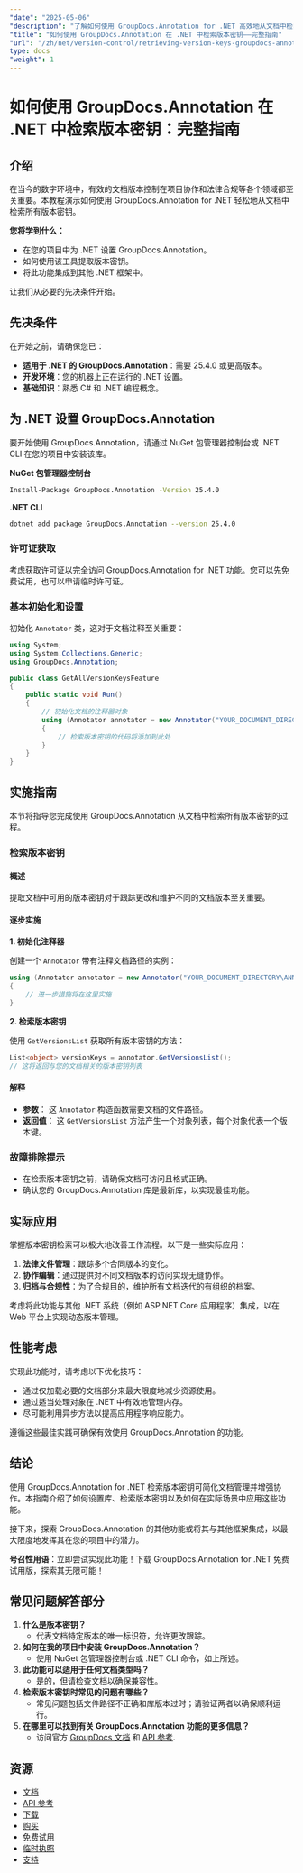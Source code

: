 ```yaml
---
"date": "2025-05-06"
"description": "了解如何使用 GroupDocs.Annotation for .NET 高效地从文档中检索版本密钥。本分步指南将帮助您增强文档管理和协作。"
"title": "如何使用 GroupDocs.Annotation 在 .NET 中检索版本密钥——完整指南"
"url": "/zh/net/version-control/retrieving-version-keys-groupdocs-annotation-dotnet/"
type: docs
"weight": 1
---
```


# 如何使用 GroupDocs.Annotation 在 .NET 中检索版本密钥：完整指南

## 介绍

在当今的数字环境中，有效的文档版本控制在项目协作和法律合规等各个领域都至关重要。本教程演示如何使用 GroupDocs.Annotation for .NET 轻松地从文档中检索所有版本密钥。

**您将学到什么：**
- 在您的项目中为 .NET 设置 GroupDocs.Annotation。
- 如何使用该工具提取版本密钥。
- 将此功能集成到其他 .NET 框架中。

让我们从必要的先决条件开始。

## 先决条件

在开始之前，请确保您已：
- **适用于 .NET 的 GroupDocs.Annotation**：需要 25.4.0 或更高版本。
- **开发环境**：您的机器上正在运行的 .NET 设置。
- **基础知识**：熟悉 C# 和 .NET 编程概念。

## 为 .NET 设置 GroupDocs.Annotation

要开始使用 GroupDocs.Annotation，请通过 NuGet 包管理器控制台或 .NET CLI 在您的项目中安装该库。

**NuGet 包管理器控制台**
```bash
Install-Package GroupDocs.Annotation -Version 25.4.0
```

**.NET CLI**
```bash
dotnet add package GroupDocs.Annotation --version 25.4.0
```

### 许可证获取

考虑获取许可证以完全访问 GroupDocs.Annotation for .NET 功能。您可以先免费试用，也可以申请临时许可证。

### 基本初始化和设置

初始化 `Annotator` 类，这对于文档注释至关重要：

```csharp
using System;
using System.Collections.Generic;
using GroupDocs.Annotation;

public class GetAllVersionKeysFeature
{
    public static void Run()
    {
        // 初始化文档的注释器对象
        using (Annotator annotator = new Annotator("YOUR_DOCUMENT_DIRECTORY\ANNOTATED_WITH_VERSIONS"))
        {
            // 检索版本密钥的代码将添加到此处
        }
    }
}
```

## 实施指南

本节将指导您完成使用 GroupDocs.Annotation 从文档中检索所有版本密钥的过程。

### 检索版本密钥

#### 概述

提取文档中可用的版本密钥对于跟踪更改和维护不同的文档版本至关重要。

#### 逐步实施

**1. 初始化注释器**

创建一个 `Annotator` 带有注释文档路径的实例：

```csharp
using (Annotator annotator = new Annotator("YOUR_DOCUMENT_DIRECTORY\ANNOTATED_WITH_VERSIONS"))
{
    // 进一步措施将在这里实施
}
```

**2. 检索版本密钥**

使用 `GetVersionsList` 获取所有版本密钥的方法：

```csharp
List<object> versionKeys = annotator.GetVersionsList();
// 这将返回与您的文档相关的版本密钥列表
```

#### 解释
- **参数**： 这 `Annotator` 构造函数需要文档的文件路径。
- **返回值**： 这 `GetVersionsList` 方法产生一个对象列表，每个对象代表一个版本键。

### 故障排除提示

- 在检索版本密钥之前，请确保文档可访问且格式正确。
- 确认您的 GroupDocs.Annotation 库是最新库，以实现最佳功能。

## 实际应用

掌握版本密钥检索可以极大地改善工作流程。以下是一些实际应用：

1. **法律文件管理**：跟踪多个合同版本的变化。
2. **协作编辑**：通过提供对不同文档版本的访问实现无缝协作。
3. **归档与合规性**：为了合规目的，维护所有文档迭代的有组织的档案。

考虑将此功能与其他 .NET 系统（例如 ASP.NET Core 应用程序）集成，以在 Web 平台上实现动态版本管理。

## 性能考虑

实现此功能时，请考虑以下优化技巧：

- 通过仅加载必要的文档部分来最大限度地减少资源使用。
- 通过适当处理对象在 .NET 中有效地管理内存。
- 尽可能利用异步方法以提高应用程序响应能力。

遵循这些最佳实践可确保有效使用 GroupDocs.Annotation 的功能。

## 结论

使用 GroupDocs.Annotation for .NET 检索版本密钥可简化文档管理并增强协作。本指南介绍了如何设置库、检索版本密钥以及如何在实际场景中应用这些功能。

接下来，探索 GroupDocs.Annotation 的其他功能或将其与其他框架集成，以最大限度地发挥其在您的项目中的潜力。

**号召性用语**：立即尝试实现此功能！下载 GroupDocs.Annotation for .NET 免费试用版，探索其无限可能！

## 常见问题解答部分

1. **什么是版本密钥？**
   - 代表文档特定版本的唯一标识符，允许更改跟踪。
2. **如何在我的项目中安装 GroupDocs.Annotation？**
   - 使用 NuGet 包管理器控制台或 .NET CLI 命令，如上所述。
3. **此功能可以适用于任何文档类型吗？**
   - 是的，但请检查文档以确保兼容性。
4. **检索版本密钥时常见的问题有哪些？**
   - 常见问题包括文件路径不正确和库版本过时；请验证两者以确保顺利运行。
5. **在哪里可以找到有关 GroupDocs.Annotation 功能的更多信息？**
   - 访问官方 [GroupDocs 文档](https://docs.groupdocs.com/annotation/net/) 和 [API 参考](https://reference。groupdocs.com/annotation/net/).

## 资源
- [文档](https://docs.groupdocs.com/annotation/net/)
- [API 参考](https://reference.groupdocs.com/annotation/net/)
- [下载](https://releases.groupdocs.com/annotation/net/)
- [购买](https://purchase.groupdocs.com/buy)
- [免费试用](https://releases.groupdocs.com/annotation/net/)
- [临时执照](https://purchase.groupdocs.com/temporary-license/)
- [支持](https://forum.groupdocs.com/c/annotation/)